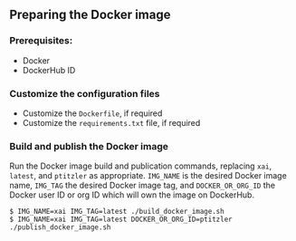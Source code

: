 ## Preparing the Docker image

### Prerequisites:
 - Docker
 - DockerHub ID

### Customize the configuration files

- Customize the `Dockerfile`, if required
- Customize the `requirements.txt` file, if required

### Build and publish the Docker image

Run the Docker image build and publication commands, replacing `xai`, `latest`, and `ptitzler` as appropriate. `IMG_NAME` is the desired Docker image name, `IMG_TAG` the desired Docker image tag, and `DOCKER_OR_ORG_ID` the Docker user ID or org ID which will own the image on DockerHub.

```
$ IMG_NAME=xai IMG_TAG=latest ./build_docker_image.sh
$ IMG_NAME=xai IMG_TAG=latest DOCKER_OR_ORG_ID=ptitzler ./publish_docker_image.sh
```